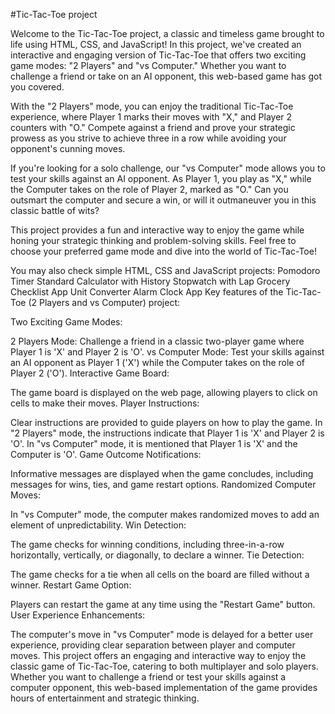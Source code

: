 #Tic-Tac-Toe project

Welcome to the Tic-Tac-Toe project, a classic and timeless game brought to life using HTML, CSS, and JavaScript! In this project, we've created an interactive and engaging version of Tic-Tac-Toe that offers two exciting game modes: "2 Players" and "vs Computer." Whether you want to challenge a friend or take on an AI opponent, this web-based game has got you covered.

With the "2 Players" mode, you can enjoy the traditional Tic-Tac-Toe experience, where Player 1 marks their moves with "X," and Player 2 counters with "O." Compete against a friend and prove your strategic prowess as you strive to achieve three in a row while avoiding your opponent's cunning moves.

If you're looking for a solo challenge, our "vs Computer" mode allows you to test your skills against an AI opponent. As Player 1, you play as "X," while the Computer takes on the role of Player 2, marked as "O." Can you outsmart the computer and secure a win, or will it outmaneuver you in this classic battle of wits?

This project provides a fun and interactive way to enjoy the game while honing your strategic thinking and problem-solving skills. Feel free to choose your preferred game mode and dive into the world of Tic-Tac-Toe!

You may also check simple HTML, CSS and JavaScript projects:
Pomodoro Timer
Standard Calculator with History
Stopwatch with Lap
Grocery Checklist App
Unit Converter
Alarm Clock App
Key features of the Tic-Tac-Toe (2 Players and vs Computer) project:

Two Exciting Game Modes:

2 Players Mode: Challenge a friend in a classic two-player game where Player 1 is 'X' and Player 2 is 'O'.
vs Computer Mode: Test your skills against an AI opponent as Player 1 ('X') while the Computer takes on the role of Player 2 ('O').
Interactive Game Board:

The game board is displayed on the web page, allowing players to click on cells to make their moves.
Player Instructions:

Clear instructions are provided to guide players on how to play the game.
In "2 Players" mode, the instructions indicate that Player 1 is 'X' and Player 2 is 'O'.
In "vs Computer" mode, it is mentioned that Player 1 is 'X' and the Computer is 'O'.
Game Outcome Notifications:

Informative messages are displayed when the game concludes, including messages for wins, ties, and game restart options.
Randomized Computer Moves:

In "vs Computer" mode, the computer makes randomized moves to add an element of unpredictability.
Win Detection:

The game checks for winning conditions, including three-in-a-row horizontally, vertically, or diagonally, to declare a winner.
Tie Detection:

The game checks for a tie when all cells on the board are filled without a winner.
Restart Game Option:

Players can restart the game at any time using the "Restart Game" button.
User Experience Enhancements:

The computer's move in "vs Computer" mode is delayed for a better user experience, providing clear separation between player and computer moves.
This project offers an engaging and interactive way to enjoy the classic game of Tic-Tac-Toe, catering to both multiplayer and solo players. Whether you want to challenge a friend or test your skills against a computer opponent, this web-based implementation of the game provides hours of entertainment and strategic thinking.
